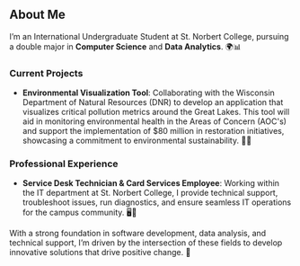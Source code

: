 ## About Me

I’m an International Undergraduate Student at St. Norbert College, pursuing a double major in **Computer Science** and **Data Analytics**. 🌍📊

### Current Projects

- **Environmental Visualization Tool**: Collaborating with the Wisconsin Department of Natural Resources (DNR) to develop an application that visualizes critical pollution metrics around the Great Lakes. This tool will aid in monitoring environmental health in the Areas of Concern (AOC's) and support the implementation of $80 million in restoration initiatives, showcasing a commitment to environmental sustainability. 🌱💧

### Professional Experience

- **Service Desk Technician & Card Services Employee**: Working within the IT department at St. Norbert College, I provide technical support, troubleshoot issues, run diagnostics, and ensure seamless IT operations for the campus community. 🖥️🔧

With a strong foundation in software development, data analysis, and technical support, I’m driven by the intersection of these fields to develop innovative solutions that drive positive change. 🚀
